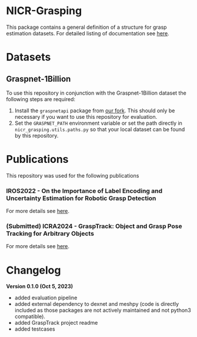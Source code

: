 # NICR-Grasping

This package contains a general definition of a structure for grasp estimation datasets.
For detailed listing of documentation see [here](doc/overview.md).

# Datasets

## Graspnet-1Billion
To use this repository in conjunction with the Graspnet-1Billion dataset the following steps are required:
1. Install the `graspnetapi` package from [our fork](https://github.com/best3125/graspnetAPI.git).
This should only be necessary if you want to use this repository for evaluation.
2. Set the `GRASPNET_PATH` environment variable or set the path directly in `nicr_grasping.utils.paths.py` so that your local dataset can be found by this repository.

# Publications

This repository was used for the following publications

### IROS2022 - On the Importance of Label Encoding and Uncertainty Estimation for Robotic Grasp Detection
For more details see [here](projects/grasp_encodings_and_uncertainties/iros2022_graspnet_uncertainties.md).

### (Submitted) ICRA2024 - GraspTrack: Object and Grasp Pose Tracking for Arbitrary Objects
For more details see [here](projects/grasptrack/icra2024_grasp_pose_tracking.md).

# Changelog
**Version 0.1.0 (Oct 5, 2023)**
- added evaluation pipeline
- added external dependency to dexnet and meshpy (code is directly included as those packages are not actively maintained and not python3 compatible).
- added GraspTrack project readme
- added testcases